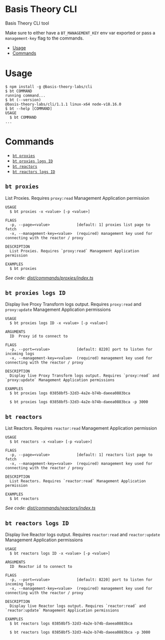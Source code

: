 Basis Theory CLI
=================

Basis Theory CLI tool

Make sure to either have a `BT_MANAGEMENT_KEY` env var exported or pass a `management-key` flag to the commands.

<!-- toc -->
* [Usage](#usage)
* [Commands](#commands)
<!-- tocstop -->
# Usage
<!-- usage -->
```sh-session
$ npm install -g @basis-theory-labs/cli
$ bt COMMAND
running command...
$ bt (--version)
@basis-theory-labs/cli/1.1.1 linux-x64 node-v18.16.0
$ bt --help [COMMAND]
USAGE
  $ bt COMMAND
...
```
<!-- usagestop -->
# Commands
<!-- commands -->
* [`bt proxies`](#bt-proxies)
* [`bt proxies logs ID`](#bt-proxies-logs-id)
* [`bt reactors`](#bt-reactors)
* [`bt reactors logs ID`](#bt-reactors-logs-id)

## `bt proxies`

List Proxies. Requires `proxy:read` Management Application permission

```
USAGE
  $ bt proxies -x <value> [-p <value>]

FLAGS
  -p, --page=<value>            [default: 1] proxies list page to fetch
  -x, --management-key=<value>  (required) management key used for connecting with the reactor / proxy

DESCRIPTION
  List Proxies. Requires `proxy:read` Management Application permission

EXAMPLES
  $ bt proxies
```

_See code: [dist/commands/proxies/index.ts](https://github.com/Basis-Theory-Labs/basistheory-cli/blob/v1.1.1/dist/commands/proxies/index.ts)_

## `bt proxies logs ID`

Display live Proxy Transform logs output. Requires `proxy:read` and `proxy:update` Management Application permissions

```
USAGE
  $ bt proxies logs ID -x <value> [-p <value>]

ARGUMENTS
  ID  Proxy id to connect to

FLAGS
  -p, --port=<value>            [default: 8220] port to listen for incoming logs
  -x, --management-key=<value>  (required) management key used for connecting with the reactor / proxy

DESCRIPTION
  Display live Proxy Transform logs output. Requires `proxy:read` and `proxy:update` Management Application permissions

EXAMPLES
  $ bt proxies logs 03858bf5-32d3-4a2e-b74b-daeea0883bca

  $ bt proxies logs 03858bf5-32d3-4a2e-b74b-daeea0883bca -p 3000
```

## `bt reactors`

List Reactors. Requires `reactor:read` Management Application permission

```
USAGE
  $ bt reactors -x <value> [-p <value>]

FLAGS
  -p, --page=<value>            [default: 1] reactors list page to fetch
  -x, --management-key=<value>  (required) management key used for connecting with the reactor / proxy

DESCRIPTION
  List Reactors. Requires `reactor:read` Management Application permission

EXAMPLES
  $ bt reactors
```

_See code: [dist/commands/reactors/index.ts](https://github.com/Basis-Theory-Labs/basistheory-cli/blob/v1.1.1/dist/commands/reactors/index.ts)_

## `bt reactors logs ID`

Display live Reactor logs output. Requires `reactor:read` and `reactor:update` Management Application permissions

```
USAGE
  $ bt reactors logs ID -x <value> [-p <value>]

ARGUMENTS
  ID  Reactor id to connect to

FLAGS
  -p, --port=<value>            [default: 8220] port to listen for incoming logs
  -x, --management-key=<value>  (required) management key used for connecting with the reactor / proxy

DESCRIPTION
  Display live Reactor logs output. Requires `reactor:read` and `reactor:update` Management Application permissions

EXAMPLES
  $ bt reactors logs 03858bf5-32d3-4a2e-b74b-daeea0883bca

  $ bt reactors logs 03858bf5-32d3-4a2e-b74b-daeea0883bca -p 3000
```
<!-- commandsstop -->
